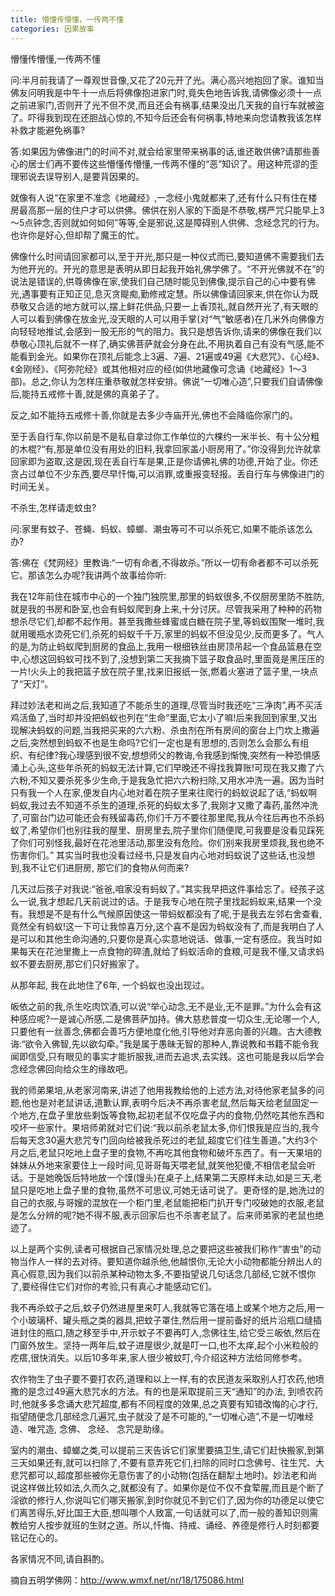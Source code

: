 ```yaml
---
title: 懵懂传懵懂，一传两不懂
categories: 因果故事
---
```


懵懂传懵懂,一传两不懂

问:半月前我请了一尊观世音像,又花了20元开了光。满心高兴地抱回了家。谁知当佛友问明我是中午十一点后将佛像抱进家门时,竟失色地告诉我,请佛像必须十一点之前进家门,否则开了光不但不灵,而且还会有祸事,结果没出几天我的自行车就被盗了。吓得我到现在还胆战心惊的,不知今后还会有何祸事,特地来向您请教我该怎样补救才能避免祸事?

答:如果因为佛像进门的时间不对,就会给家里带来祸事的话,谁还敢供佛?请那些善心的居士们再不要传这些懵懂传懵懂,一传两不懂的“恶”知识了。用这种荒谬的歪理邪说去误导别人,是要背因果的。

就像有人说“在家里不准念《地藏经》,一念经小鬼就都来了,还有什么只有住在楼房最高那一层的住户才可以供佛。佛供在别人家的下面是不恭敬,楞严咒只能早上3～5点钟念,否则就如何如何”等等,全是邪说,这是障碍别人供佛、念经念咒的行为。也许你是好心,但却帮了魔王的忙。

佛像什么时间请回家都可以,至于开光,那只是一种仪式而已,要知道佛不需要我们去为他开光的。开光的意思是表明从即日起我开始礼佛学佛了。“不开光佛就不在”的说法是错误的,供尊佛像在家,使我们自己随时能见到佛像,提示自己的心中要有佛光,遇事要有正知正见,息灭贪睼痴,勤修戒定慧。所以佛像请回家来,供在你认为既恭敬又合适的地方就可以,摆上鲜花供品,只要一上香顶礼,就自然开光了,有天眼的人可以看到佛像在放金光,没天眼的人可以用手掌(对“气”敏感者)在几米外向佛像方向轻轻地推试,会感到一股无形的气的阻力。我只是想告诉你,请来的佛像在我们以恭敬心顶礼后就不一样了,确实佛菩萨就会分身在此,不用执着自己有没有气感,能不能看到金光。如果你在顶礼后能念上3遍、7遍、21遍或49遍《大悲咒》、《心经》、《金刚经》、《阿弥陀经》或其他相对应的经(如供地藏像可念诵《地藏经》1～3部)。总之,你认为怎样庄重恭敬就怎样安排。佛说“一切唯心造”,只要我们自请佛像后,能持五戒修十善,就是佛的真弟子了。

反之,如不能持五戒修十善,你就是去多少寺庙开光,佛也不会降临你家门的。

至于丢自行车,你以前是不是私自拿过你工作单位的六棵约一米半长、有十公分粗的木棍?“有,那是单位没有用处的旧料,我拿回家盖小厨房用了。”你没得到允许就拿回家即为盗取,这是因,现在丢自行车是果,正是你请佛礼佛的功德,开始了业。你还贪占过单位不少东西,要尽早忏悔,可以消罪,或重报变轻报。丢自行车与佛像进门的时间无关。

不杀生,怎样请走蚊虫?

问:家里有蚊子、苍蝇、蚂蚁、蟑螂、潮虫等可不可以杀死它,如果不能杀该怎么办?

答:佛在《梵网经》里教诲:“一切有命者,不得故杀。”所以一切有命者都不可以杀死它。那该怎么办呢?我讲两个故事给你听:

我在12年前住在城市中心的一个独门独院里,那里的蚂蚁很多,不仅厨房里防不胜防,就是我的书房和卧室,也会有蚂蚁爬到身上来,十分讨厌。尽管我采用了种种的药物想杀尽它们,却都不起作用。甚至我撒些蜂蜜或白糖在院子里,等蚂蚁围聚一堆时,我就用暖瓶水烫死它们,杀死的蚂蚁千千万,家里的蚂蚁不但没见少,反而更多了。气人的是,为防止蚂蚁爬到厨房的食品上,我用一根细铁丝由房顶吊起一个食品篮悬在空中,心想这回蚂蚁可找不到了,没想到第二天我摘下篮子取食品时,里面竟是黑压压的一片!火头上的我把篮子放在院子里,找来旧报纸一张,燃着火塞进了篮子里,一块点了“天灯”。

拜过妙法老和尚之后,我知道了不能杀生的道理,尽管当时我还吃“三净肉”,再不买活鸡活鱼了,当时却并没把蚂蚁也列在“生命”里面,它太小了嘛!后来我回到家里,又出现解决蚂蚁的问题,当我把买来的六六粉、杀虫剂在所有房间的窗台上门坎上撒遍之后,突然想到蚂蚁不也是生命吗?它们一定也是有思想的,否则怎么会那么有组织、有纪律?我心理感到很不安,想想师父的教诲,令我感到惭愧,突然有一种恐惧感涌上心头,这些年杀死的蚂蚁无法计算,它们早晚还不得找我算账!可现在我又撒了六六粉,不知又要杀死多少生命,于是我急忙把六六粉扫除,又用水冲洗一遍。因为当时只有我一个人在家,便发自内心地对着在院子里来往爬行的蚂蚁说起了话,“蚂蚁啊蚂蚁,我过去不知道不杀生的道理,杀死的蚂蚁太多了,我刚才又撒了毒药,虽然冲洗了,可窗台门边可能还会有残留毒药,你们千万不要往那里爬,我从今往后再也不杀蚂蚁了,希望你们也别往我的屋里、厨房里去,院子里你们随便爬,可我要是没看见踩死了你们可别怪我,最好在花池里活动,那里没有危险。你们别来我房里烦我,我也绝不伤害你们。” 其实当时我也没看过经书,只是发自内心地对蚂蚁说了这些话,也没想到,我不让它们进厨房, 那它们的食物从何而来?

几天过后孩子对我说:“爸爸,咱家没有蚂蚁了。”其实我早把这件事给忘了。经孩子这么一说,我才想起几天前说过的话。于是我专心地在院子里找起蚂蚁来,结果一个没有。我想是不是有什么气候原因使这一带蚂蚁都没有了呢,于是我去左邻右舍查看,竟然全有蚂蚁!这一下可让我惊喜万分,这个喜不是因为蚂蚁没有了,而是我明白了人是可以和其他生命沟通的,只要你是真心实意地说话、做事,一定有感应。我当时如果每天在花池里撒上一点食物的碎渣,就给了蚂蚁活命的食粮,可是我不懂,又请求蚂蚁不要去厨房,那它们只好搬家了。

从那年起, 我在此地住了6年, 一个蚂蚁也没出现过。

皈依之前的我,杀生吃肉饮酒,可以说“举心动念,无不是业,无不是罪。”为什么会有这种感应呢?一是诚心所感,二是佛菩萨加持。佛大慈悲普度一切众生,无论哪一个人,只要他有一丝善念,佛都会善巧方便地度化他,引导他对弃恶向善的兴趣。古大德教诲:“欲令入佛智,先以欲勾牵。”我是属于愚昧无智的那种人,靠说教和书籍不能令我闻即信受,只有眼见的事实才能折服我,进而去追求,去实践。这也可能是我以后学会念经念佛回向给众生的缘故吧。

我的师弟果培,从老家河南来,讲述了他用我教给他的上述方法,对待他家老鼠多的问题,他也是对老鼠讲话,道歉认罪,表明今后决不再杀害老鼠,然后每天给老鼠固定一个地方,在盘子里放些剩饭等食物,起初老鼠不仅吃盘子内的食物,仍然吃其他东西和咬坏一些家什。果培师弟就对它们说:“我以前杀老鼠太多,你们恨我是应当的,我今后每天念30遍大悲咒专门回向给被我杀死过的老鼠,超度它们往生善道。”大约3个月之后,老鼠只吃地上盘子里的食物,不再吃其他食物和破坏东西了。有一天果培的妹妹从外地来家要住上一段时间,见哥哥每天喂老鼠,就笑他犯傻,不相信老鼠会听话。于是她晚饭后特地放一个馍(馒头)在桌子上,结果第二天原样未动,如是三天,老鼠只是吃地上盘子里的食物,虽然不可思议,可她无话可说了。更奇怪的是,她洗过的自己的衣服,与哥嫂的混放在一个柜门里,老鼠能把柜门扒开专门咬破她的衣服,老鼠是怎么分辨的呢?她不得不服,表示回家后也不杀害老鼠了。后来师弟家的老鼠也绝迹了。

以上是两个实例,读者可根据自己家情况处理,总之要把这些被我们称作“害虫”的动物当作人一样的去对待。要知道你越杀他,他越恨你,无论大小动物都能分辨出人的真心假意,因为我们以前杀某种动物太多,不要指望说几句话念几部经,它就不恨你了,要经得住它们对你的考验,只有真心才能感动它们。

我不再杀蚊子之后,蚊子仍然进屋里来叮人,我就等它落在墙上或某个地方之后,用一个小玻璃杯、罐头瓶之类的器具,把蚊子罩住,然后用一提前备好的纸片沿瓶口缝插进封住的瓶口,随之移至手中,开示蚊子不要再叮人,念佛往生,给它受三皈依,然后在门窗外放生。坚持一两年后,蚊子进屋很少,就是叮一口,也不太痒,起个小米粒般的疙瘩,很快消失。以后10多年来,家人很少被蚊叮,今介绍这种方法给同修参考。

农作物生了虫子要不要打农药,道理和以上一样,有的农民道友采取别人打农药,他喷撒的是念过49遍大悲咒水的方法。有的也是采取提前三天“通知”的办法, 到喷农药时,他就多多念诵大悲咒超度,都有不同程度的效果,总之真要有知错改悔的心才行,指望随便念几部经念几遍咒,虫子就没了是不可能的,“一切唯心造”,不是一切唯经造、唯咒造, 念佛、 念经、 念咒是助缘。

室内的潮虫、蟑螂之类,可以提前三天告诉它们家里要搞卫生,请它们赶快搬家,到第三天如果还有,就可以扫除了,不要有意弄死它们,扫除的同时口念佛号、往生咒、大悲咒都可以,超度那些被你无意伤害了的小动物(包括在翻犁土地时)。妙法老和尚说这样做比较如法,久而久之,就都没有了。如果你是位不仅不食荤腥,而且是个断了淫欲的修行人,你说叫它们哪天搬家,到时你就见不到它们了,因为你的功德足以使它们离苦得乐,好比国王大臣,想叫哪个人致富,一句话就可以了,而一般的善知识则需教给穷人按步就班的生财之道。所以,忏悔、持戒、诵经、养德是修行人时刻都要铭记在心的。

各家情况不同,请自斟酌。


摘自五明学佛网：http://www.wmxf.net/nr/18/175086.html